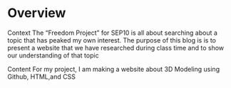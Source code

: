 # Overview


Context
The “Freedom Project” for SEP10 is all about searching about a topic that has peaked my own interest. 
The purpose of this blog is  is to present a website that we have researched during class time and to show our understanding of that topic

Content
For my project, I am making a website about 3D Modeling using Github, HTML,and CSS
